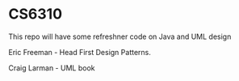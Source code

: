 # CS6310
This repo will have some refreshner code on Java and UML design

Eric Freeman - Head First Design Patterns.

Craig Larman - UML book
